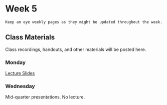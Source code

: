 Week 5
============================

```{note}
Keep an eye weekly pages as they might be updated throughout the week.
```

## Class Materials

Class recordings, handouts, and other materials will be posted here.

### Monday

<a href="../resources/INF_134_s23_Week_5_Mon.pdf">Lecture Slides</a>


### Wednesday

Mid-quarter presentations. No lecture.
